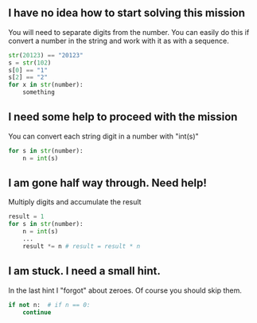 ## I have no idea how to start solving this mission
You will need to separate digits from the number.
You can easily do this if convert a number in the string and work with it as with a sequence.

```python
str(20123) == "20123"
s = str(102)
s[0] == "1"
s[2] == "2"
for x in str(number):
    something
```

## I need some help to proceed with the mission
You can convert each string digit in a number with "int(s)"

```python
for s in str(number):
    n = int(s)
```
## I am gone half way through. Need help!
   
Multiply digits and accumulate the result

```python
result = 1
for s in str(number):
    n = int(s)
    ...
    result *= n # result = result * n
```

## I am stuck. I need a small hint.

In the last hint I "forgot" about zeroes. Of course you should skip them.

```python
if not n:  # if n == 0:
    continue
```
